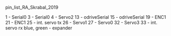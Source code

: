 pin_list_RA_Skrabal_2019

1 - Serial0 
3 - Serial0
4 - Servo2 
13 - odriveSerial
15 - odriveSerial
19 - ENC1
21 - ENC1
25 - int. servo tx
26 - Servo1
27 - Servo0
32 - Servo3
33 - int. servo rx
blue, green - expander 



